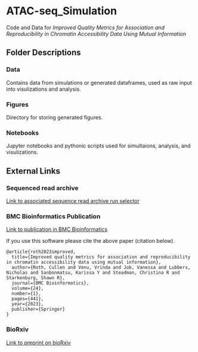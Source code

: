 # ATAC-seq_Simulation

Code and Data for _Improved Quality Metrics for Association and Reproducibility in Chromatin Accessibility Data Using Mutual Information_

## Folder Descriptions

### Data
Contains data from simulations or generated dataframes, used as raw input into visulizations and analysis. 

### Figures
Directory for storing generated figures.

### Notebooks
Jupyter notebooks and pythonic scripts used for simultaions, analysis, and visulizations.

## External Links

### Sequenced read archive

[Link to associated sequence read archive run selector](https://www.ncbi.nlm.nih.gov/Traces/study/?acc=SRP439236&o=acc_s%3Aa)

### BMC Bioinformatics Publication

[Link to publication in BMC Bioinformatics](https://bmcbioinformatics.biomedcentral.com/articles/10.1186/s12859-023-05553-0)

If you use this software please cite the above paper (citation below).

```
@article{roth2023improved,
  title={Improved quality metrics for association and reproducibility in chromatin accessibility data using mutual information},
  author={Roth, Cullen and Venu, Vrinda and Job, Vanessa and Lubbers, Nicholas and Sanbonmatsu, Karissa Y and Steadman, Christina R and Starkenburg, Shawn R},
  journal={BMC Bioinformatics},
  volume={24},
  number={1},
  pages={441},
  year={2023},
  publisher={Springer}
}
```

### BioRxiv

[Link to preprint on bioRxiv](https://www.biorxiv.org/content/10.1101/2023.04.26.538354v2)